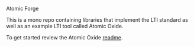Atomic Forge

This is a mono repo containing libraries that implement the LTI standard as well as an example LTI tool called Atomic Oxide.

To get started review the Atomic Oxide [readme](./atomic-oxide/README.md).
